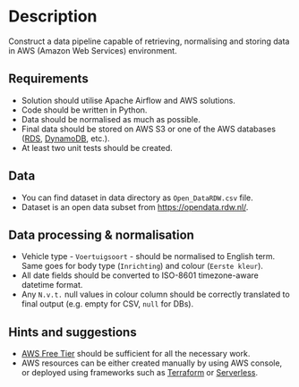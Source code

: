 # Description
Construct a data pipeline capable of retrieving, normalising and storing data in AWS (Amazon Web Services) environment.

## Requirements
- Solution should utilise Apache Airflow and AWS solutions.
- Code should be written in Python.
- Data should be normalised as much as possible.
- Final data should be stored on AWS S3 or one of the AWS databases ([RDS](https://aws.amazon.com/free/database/), [DynamoDB](https://aws.amazon.com/dynamodb), etc.).
- At least two unit tests should be created.

## Data
- You can find dataset in data directory as `Open_DataRDW.csv` file.
- Dataset is an open data subset from https://opendata.rdw.nl/.

## Data processing & normalisation
- Vehicle type - `Voertuigsoort` - should be normalised to English term. Same goes for body type (`Inrichting`) and colour (`Eerste kleur`).
- All date fields should be converted to ISO-8601 timezone-aware datetime format.
- Any `N.v.t.` null values in colour column should be correctly translated to final output (e.g. empty for CSV, `null` for DBs).

## Hints and suggestions
- [AWS Free Tier](https://aws.amazon.com/free/) should be sufficient for all the necessary work.
- AWS resources can be either created manually by using AWS console, or deployed using frameworks such as [Terraform](https://developer.hashicorp.com/terraform) or [Serverless](https://www.serverless.com/).
